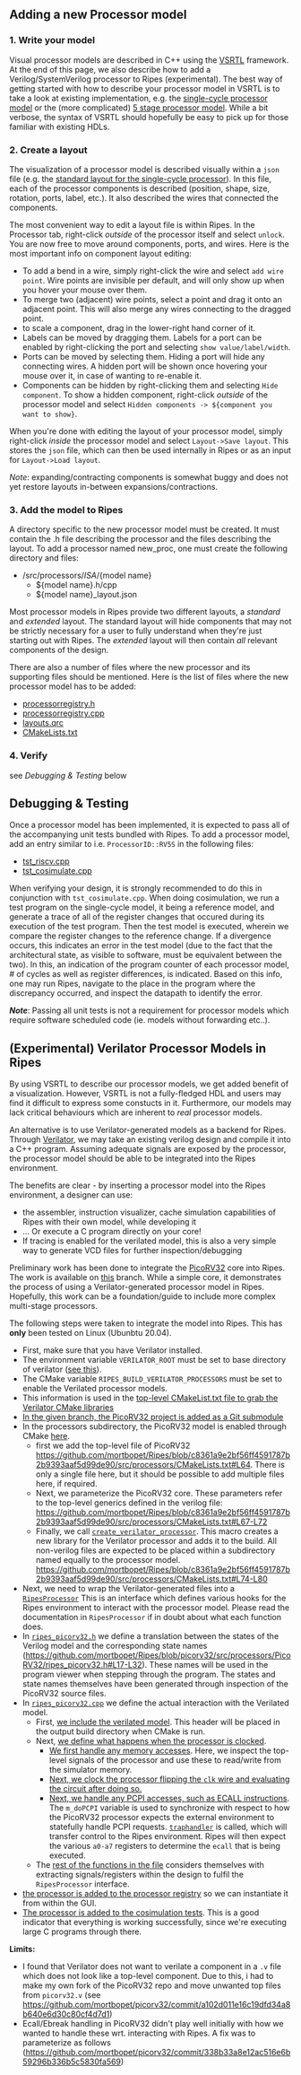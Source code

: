 
## Adding a new Processor model

### 1. Write your model

Visual processor models are described in C++ using the [VSRTL](https://github.com/mortbopet/VSRTL) framework. At the end of this page, we also describe how to add a Verilog/SystemVerilog processor to Ripes (experimental).
The best way of getting started with how to describe your processor model in VSRTL is to take a look at existing implementation, e.g. the [single-cycle processor model](https://github.com/mortbopet/Ripes/blob/master/src/processors/RISC-V/rvss/rvss.h) or the (more complicated) [5 stage processor model](https://github.com/mortbopet/Ripes/blob/master/src/processors/RISC-V/rv5s/rv5s.h). While a bit verbose, the syntax of VSRTL should hopefully be easy to pick up for those familiar with existing HDLs.

### 2. Create a layout

The visualization of a processor model is described visually within a `json` file (e.g. the [standard layout for the single-cycle processor](https://github.com/mortbopet/Ripes/blob/master/src/processors/RISC-V/rvss/rv_ss_standard_layout.json)). In this file, each of the processor components is described (position, shape, size, rotation, ports, label, etc.). It also described the wires that connected the components.

The most convenient way to edit a layout file is within Ripes. In the Processor tab, right-click _outside_ of the processor itself and select `unlock`. You are now free to move around components, ports, and wires. Here is the most important info on component layout editing:

* To add a bend in a wire, simply right-click the wire and select `add wire point`. Wire points are invisible per default, and will only show up when you hover your mouse over them.
* To merge two (adjacent) wire points, select a point and drag it onto an adjacent point. This will also merge any wires connecting to the dragged point.
* to scale a component, drag in the lower-right hand corner of it.
* Labels can be moved by dragging them. Labels for a port can be enabled by right-clicking the port and selecting `show value/label/width`.
* Ports can be moved by selecting them. Hiding a port will hide any connecting wires. A hidden port will be shown once hovering your mouse over it, in case of wanting to re-enable it.
* Components can be hidden by right-clicking them and selecting `Hide component`. To show a hidden component, right-click _outside_ of the processor model and select `Hidden components -> ${component you want to show}`.

When you're done with editing the layout of your processor model, simply right-click _inside_ the processor model and select `Layout->Save layout`. This stores the `json` file, which can then be used internally in Ripes or as an input for `Layout->Load layout`.

*Note*: expanding/contracting components is somewhat buggy and does not yet restore layouts in-between expansions/contractions.

### 3. Add the model to Ripes

A directory specific to the new processor model must be created. It must contain the .h file describing the processor and the files describing the layout. To add a processor named new_proc, one must create the following directory and files:

- /src/processors/${ISA}/${model name}
  - ${model name}.h/cpp
  - ${model name}_layout.json

Most processor models in Ripes provide two different layouts, a _standard_ and _extended_ layout. The standard layout will hide components that may not be strictly necessary for a user to fully understand when they're just starting out with Ripes. The _extended_ layout will then contain _all_ relevant components of the design.

There are also a number of files where the new processor and its supporting files should be mentioned.
Here is the list of files where the new processor model has to be added: 
- [processorregistry.h](https://github.com/mortbopet/Ripes/blob/master/src/processorregistry.h)
- [processorregistry.cpp](https://github.com/mortbopet/Ripes/blob/master/src/processorregistry.cpp)
- [layouts.qrc](https://github.com/mortbopet/Ripes/blob/master/src/processors/layouts.qrc)
- [CMakeLists.txt](https://github.com/mortbopet/Ripes/blob/master/src/processors/CMakeLists.txt)

### 4. Verify
see *Debugging & Testing* below


## Debugging & Testing
Once a processor model has been implemented, it is expected to pass all of the accompanying unit tests bundled with Ripes.
To add a processor model, add an entry similar to i.e. `ProcessorID::RV5S` in the following files:
- [tst_riscv.cpp](https://github.com/mortbopet/Ripes/blob/master/test/tst_riscv.cpp#L67)
- [tst_cosimulate.cpp](https://github.com/mortbopet/Ripes/blob/master/test/tst_cosimulate.cpp#L79)

When verifying your design, it is strongly recommended to do this in conjunction with `tst_cosimulate.cpp`. When doing cosimulation, we run a test program on the single-cycle model, it being a reference model, and generate a trace of all of the register changes that occured during its execution of the test program. Then the test model is executed, wherein we compare the register changes to the reference change. If a divergence occurs, this indicates an error in the test model (due to the fact that the architectural state, as visible to software, must be equivalent between the two). In this, an indication of the program counter of each processor model, # of cycles as well as register differences, is indicated. Based on this info, one may run Ripes, navigate to the place in the program where the discrepancy occurred, and inspect the datapath to identify the error.

**_Note_**: Passing all unit tests is not a requirement for processor models which require software scheduled code (ie. models without forwarding etc..).

## (Experimental) Verilator Processor Models in Ripes

By using VSRTL to describe our processor models, we get added benefit of a visualization. However, VSRTL is not a fully-fledged HDL and users may find it difficult to express some constucts in it. Furthermore, our models may lack critical behaviours which are inherent to _real_ processor models.

An alternative is to use Verilator-generated models as a backend for Ripes. Through [Verilator](https://www.veripool.org/verilator/), we may take an existing verilog design and compile it into a C++ program. Assuming adequate signals are exposed by the processor, the processor model should be able to be integrated into the Ripes environment.

The benefits are clear - by inserting a processor model into the Ripes environment, a designer can use:
- the assembler, instruction visualizer, cache simulation capabilities of Ripes with their own model, while developing it
- ... Or execute a C program directly on your core!
- If tracing is enabled for the verilated model, this is also a very simple way to generate VCD files for further inspection/debugging

Preliminary work has been done to integrate the [PicoRV32](https://github.com/cliffordwolf/picorv32) core into Ripes. The work is available on [this](https://github.com/mortbopet/Ripes/tree/picorv32/src/processors/PicoRV32) branch. While a simple core, it demonstrates the process of using a Verilator-generated processor model in Ripes. Hopefully, this work can be a foundation/guide to include more complex multi-stage processors.

The following steps were taken to integrate the model into Ripes. This has **only** been tested on Linux (Ubunbtu 20.04).

- First, make sure that you have Verilator installed.
- The environment variable `VERILATOR_ROOT` must be set to base directory of verilator ([see this](https://veripool.org/guide/latest/install.html#installation)).
- The CMake variable `RIPES_BUILD_VERILATOR_PROCESSORS` must be set to enable the Verilated processor models.
- This information is used in the [top-level CMakeList.txt file to grab the Verilator CMake libraries](https://github.com/mortbopet/Ripes/blob/picorv32/CMakeLists.txt#L67)
- [In the given branch, the PicoRV32 project is added as a Git submodule](https://github.com/mortbopet/Ripes/tree/picorv32/src/processors/PicoRV32)
- In the processors subdirectory, the PicoRV32 model is enabled through CMake [here](https://github.com/mortbopet/Ripes/blob/picorv32/src/processors/CMakeLists.txt#L62). 
  - first we add the top-level file of PicoRV32 https://github.com/mortbopet/Ripes/blob/c8361a9e2bf56ff4591787b2b9393aaf5d99de90/src/processors/CMakeLists.txt#L64. There is only a single file here, but it should be possible to add multiple files here, if required.
  - Next, we parameterize the PicoRV32 core. These parameters refer to the top-level generics defined in the verilog file: https://github.com/mortbopet/Ripes/blob/c8361a9e2bf56ff4591787b2b9393aaf5d99de90/src/processors/CMakeLists.txt#L67-L72
  - Finally, we call [`create_verilator_processor`](https://github.com/mortbopet/Ripes/blob/picorv32/src/processors/CMakeLists.txt#L28). This macro creates a new library for the Verilator processor and adds it to the build. All non-verilog files are expected to be placed within a subdirectory named equally to the processor model. https://github.com/mortbopet/Ripes/blob/c8361a9e2bf56ff4591787b2b9393aaf5d99de90/src/processors/CMakeLists.txt#L74-L80
- Next, we need to wrap the Verilator-generated files into a [`RipesProcessor`](https://github.com/mortbopet/Ripes/blob/picorv32/src/processors/interface/ripesprocessor.h) This is an interface which defines various hooks for the Ripes environment to interact with the processor model. Please read the documentation in `RipesProcessor` if in doubt about what each function does.
- In [`ripes_picorv32.h`](https://github.com/mortbopet/Ripes/blob/picorv32/src/processors/PicoRV32/ripes_picorv32.h) we define a translation between the states of the Verilog model and the corresponding state names (https://github.com/mortbopet/Ripes/blob/picorv32/src/processors/PicoRV32/ripes_picorv32.h#L17-L32). These names will be used in the program viewer when stepping through the program. The states and state names themselves have been generated through inspection of the PicoRV32 source files.
- In [`ripes_picorv32.cpp`](https://github.com/mortbopet/Ripes/blob/picorv32/src/processors/PicoRV32/ripes_picorv32.cpp) we define the actual interaction with the Verilated model. 
  - First, [we include the verilated model](https://github.com/mortbopet/Ripes/blob/picorv32/src/processors/PicoRV32/ripes_picorv32.cpp#L4). This header will be placed in the output build directory when CMake is run.
  - Next, [we define what happens when the processor is clocked](https://github.com/mortbopet/Ripes/blob/picorv32/src/processors/PicoRV32/ripes_picorv32.cpp#L20).
    - [We first handle any memory accesses](https://github.com/mortbopet/Ripes/blob/picorv32/src/processors/PicoRV32/ripes_picorv32.cpp#L90). Here, we inspect the top-level signals of the processor and use these to read/write from the simulator memory.
    - [Next, we clock the processor flipping the `clk` wire and evaluating the circuit after doing so.](https://github.com/mortbopet/Ripes/blob/c8361a9e2bf56ff4591787b2b9393aaf5d99de90/src/processors/PicoRV32/ripes_picorv32.cpp#L26-L29)
    - [Next, we handle any PCPI accesses, such as ECALL instructions](https://github.com/mortbopet/Ripes/blob/c8361a9e2bf56ff4591787b2b9393aaf5d99de90/src/processors/PicoRV32/ripes_picorv32.cpp#L30-L39). The `m_doPCPI` variable is used to synchronize with respect to how the PicoRV32 processor expects the external environment to statefully handle PCPI requests. [`traphandler`](https://github.com/mortbopet/Ripes/blob/picorv32/src/processors/PicoRV32/ripes_picorv32.cpp#L37) is called, which will transfer control to the Ripes environment. Ripes will then expect the various `a0-a7` registers to determine the `ecall` that is being executed.
  - The [rest of the functions in the file](https://github.com/mortbopet/Ripes/blob/c8361a9e2bf56ff4591787b2b9393aaf5d99de90/src/processors/PicoRV32/ripes_picorv32.cpp#L118-L148) considers themselves with extracting signals/registers within the design to fulfil the `RipesProcessor` interface.
- [the processor is added to the processor registry](https://github.com/mortbopet/Ripes/blob/picorv32/src/processorregistry.cpp#L113) so we can instantiate it from within the GUI.
- [The processor is added to the cosimulation tests](https://github.com/mortbopet/Ripes/blob/picorv32/test/tst_cosimulate.cpp#L85). This is a good indicator that everything is working successfully, since we're executing large C programs through there.

**Limits:**
- I found that Verilator does not want to verilate a component in a `.v` file which does not look like a top-level component. Due to this, i had to make my own fork of the PicoRV32 repo and move unwanted top files from `picorv32.v` (see https://github.com/mortbopet/picorv32/commit/a102d011e16c19dfd34a8b640e6d30c80cf4d7d1)
- Ecall/Ebreak handling in PicoRV32 didn't play well initially with how we wanted to handle these wrt. interacting with Ripes. A fix was to parameterize as follows (https://github.com/mortbopet/picorv32/commit/338b33a8e12ac516e6b59296b336b5c5830fa569)
